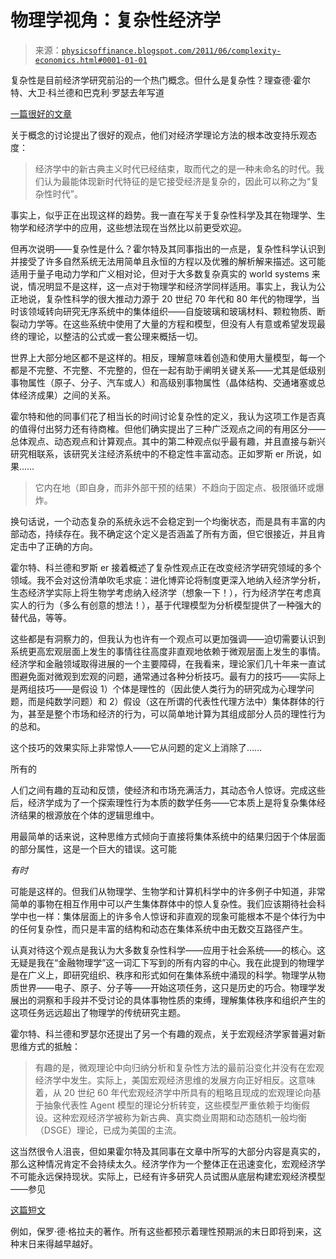 <!--yml

分类：未分类

日期：2024-05-18 07:08:01

-->

# 物理学视角：复杂性经济学

> 来源：[`physicsoffinance.blogspot.com/2011/06/complexity-economics.html#0001-01-01`](http://physicsoffinance.blogspot.com/2011/06/complexity-economics.html#0001-01-01)

复杂性是目前经济学研究前沿的一个热门概念。但什么是复杂性？理查德·霍尔特、大卫·科兰德和巴克利·罗瑟去年写道

[一篇很好的文章](http://cob.jmu.edu/rosserjb/complexity%5B1%5D.article8.14.09.doc)

关于概念的讨论提出了很好的观点，他们对经济学理论方法的根本改变持乐观态度：

> 经济学中的新古典主义时代已经结束，取而代之的是一种未命名的时代。我们认为最能体现新时代特征的是它接受经济是复杂的，因此可以称之为“复杂性时代”。

事实上，似乎正在出现这样的趋势。我一直在写关于复杂性科学及其在物理学、生物学和经济学中的应用，这些想法现在当然比以前更受欢迎。

但再次说明——复杂性是什么？霍尔特及其同事指出的一点是，复杂性科学认识到并接受了许多自然系统无法用简单且永恒的方程以及优雅的解析解来描述。这可能适用于量子电动力学和广义相对论，但对于大多数复杂真实的 world systems 来说，情况明显不是这样，这一点对于物理学和经济学同样适用。事实上，我认为公正地说，复杂性科学的很大推动力源于 20 世纪 70 年代和 80 年代的物理学，当时该领域转向研究无序系统中的集体组织——自旋玻璃和玻璃材料、颗粒物质、断裂动力学等。在这些系统中使用了大量的方程和模型，但没有人有意或希望发现最终的理论，以整洁的公式或一套公理来概括一切。

世界上大部分地区都不是这样的。相反，理解意味着创造和使用大量模型，每一个都是不完整、不完整、不完整的，但在一起有助于阐明关键关系——尤其是低级别事物属性（原子、分子、汽车或人）和高级别事物属性（晶体结构、交通堵塞或总体经济成果）之间的关系。

霍尔特和他的同事们花了相当长的时间讨论复杂性的定义，我认为这项工作是否真的值得付出努力还有待商榷。但他们确实提出了三种广泛观点之间的有用区分——总体观点、动态观点和计算观点。其中的第二种观点似乎最有趣，并且直接与新兴研究相联系，该研究关注经济系统中的不稳定性丰富动态。正如罗斯 er 所说，如果……

> 它内在地（即自身，而非外部干预的结果）不趋向于固定点、极限循环或爆炸。

换句话说，一个动态复杂的系统永远不会稳定到一个均衡状态，而是具有丰富的内部动态，持续存在。我不确定这个定义是否涵盖了所有方面，但它很接近，并且肯定击中了正确的方向。

霍尔特、科兰德和罗斯 er 接着概述了复杂性观点正在改变经济学研究领域的多个领域。我不会对这份清单吹毛求疵：进化博弈论将制度更深入地纳入经济学分析，生态经济学实际上将生物学考虑纳入经济学（想象一下！），行为经济学在考虑真实人的行为（多么有创意的想法！），基于代理模型为分析模型提供了一种强大的替代品，等等。

这些都是有洞察力的，但我认为也许有一个观点可以更加强调——迫切需要认识到系统更高宏观层面上发生的事情往往高度非直观地依赖于微观层面上发生的事情。经济学和金融领域取得进展的一个主要障碍，在我看来，理论家们几十年来一直试图避免面对微观到宏观的问题，通常通过各种分析技巧。最有力的技巧——实际上是两组技巧——是假设 1）个体是理性的（因此使人类行为的研究成为心理学问题，而是纯数学问题）和 2）假设（这在所谓的代表性代理方法中）集体群体的行为，甚至是整个市场和经济的行为，可以简单地计算为其组成部分人员的理性行为的总和。

这个技巧的效果实际上非常惊人——它从问题的定义上消除了……

所有的

人们之间有趣的互动和反馈，使经济和市场充满活力，其动态令人惊讶。完成这些后，经济学成为了一个探索理性行为本质的数学任务——它本质上是将复杂集体经济结果的根源放在个体的逻辑思维中。

用最简单的话来说，这种思维方式倾向于直接将集体系统中的结果归因于个体层面的部分属性，这是一个巨大的错误。这可能

*有时*

可能是这样的。但我们从物理学、生物学和计算机科学中的许多例子中知道，非常简单的事物在相互作用中可以产生集体群体中的惊人复杂性。我们应该期待社会科学中也一样：集体层面上的许多令人惊讶和非直观的现象可能根本不是个体行为中的任何复杂性，而只是丰富的结构和动态在集体系统中由无数交互路径产生。

认真对待这个观点是我认为大多数复杂性科学——应用于社会系统——的核心。这无疑是我在“金融物理学”这一词汇下写到的所有内容的中心。我在此提到的物理学是在广义上，即研究组织、秩序和形式如何在集体系统中涌现的科学。物理学从物质世界——电子、原子、分子等——开始这项任务，这只是历史的巧合。物理学发展出的洞察和手段并不受讨论的具体事物性质的束缚，理解集体秩序和组织产生的这项任务远远超出了物理学的传统研究主题。

霍尔特、科兰德和罗瑟尔还提出了另一个有趣的观点，关于宏观经济学家普遍对新思维方式的抵触：

> 有趣的是，微观理论中向归纳分析和复杂性方法的最前沿变化并没有在宏观经济学中发生。实际上，美国宏观经济思维的发展方向正好相反。这意味着，从 20 世纪 60 年代宏观经济学中所具有的粗略且现成的宏观理论向基于抽象代表性 Agent 模型的理论分析转变，这些模型严重依赖于均衡假设。这种宏观经济学被称为新古典、真实商业周期和动态随机一般均衡（DSGE）理论，已成为美国的主流。

这当然很令人沮丧，但如果霍尔特及其同事在文章中所写的大部分内容是真实的，那么这种情况肯定不会持续太久。经济学作为一个整体正在迅速变化，宏观经济学不可能永远保持现状。实际上，已经有许多研究人员试图从底层构建宏观经济模型——参见

[这篇短文](http://www.voxeu.org/index.php?q=node/4231)

例如，保罗·德·格拉夫的著作。所有这些都预示着理性预期派的末日即将到来，这种末日来得越早越好。
